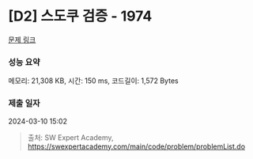 # [D2] 스도쿠 검증 - 1974 

[문제 링크](https://swexpertacademy.com/main/code/problem/problemDetail.do?contestProbId=AV5Psz16AYEDFAUq) 

### 성능 요약

메모리: 21,308 KB, 시간: 150 ms, 코드길이: 1,572 Bytes

### 제출 일자

2024-03-10 15:02



> 출처: SW Expert Academy, https://swexpertacademy.com/main/code/problem/problemList.do